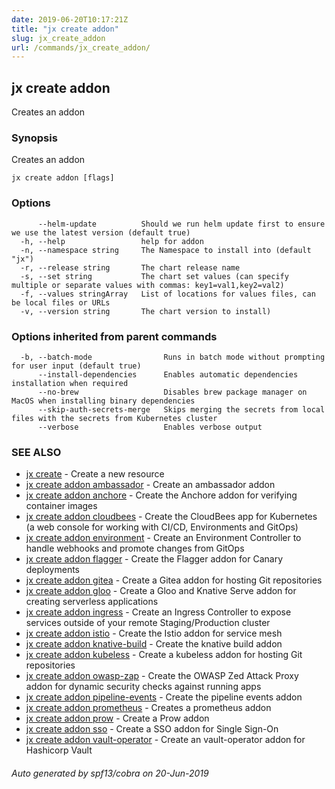 ```yaml
---
date: 2019-06-20T10:17:21Z
title: "jx create addon"
slug: jx_create_addon
url: /commands/jx_create_addon/
---
```

## jx create addon

Creates an addon

### Synopsis

Creates an addon

```
jx create addon [flags]
```

### Options

```
      --helm-update          Should we run helm update first to ensure we use the latest version (default true)
  -h, --help                 help for addon
  -n, --namespace string     The Namespace to install into (default "jx")
  -r, --release string       The chart release name
  -s, --set string           The chart set values (can specify multiple or separate values with commas: key1=val1,key2=val2)
  -f, --values stringArray   List of locations for values files, can be local files or URLs
  -v, --version string       The chart version to install)
```

### Options inherited from parent commands

```
  -b, --batch-mode                Runs in batch mode without prompting for user input (default true)
      --install-dependencies      Enables automatic dependencies installation when required
      --no-brew                   Disables brew package manager on MacOS when installing binary dependencies
      --skip-auth-secrets-merge   Skips merging the secrets from local files with the secrets from Kubernetes cluster
      --verbose                   Enables verbose output
```

### SEE ALSO

* [jx create](/commands/jx_create/)	 - Create a new resource
* [jx create addon ambassador](/commands/jx_create_addon_ambassador/)	 - Create an ambassador addon
* [jx create addon anchore](/commands/jx_create_addon_anchore/)	 - Create the Anchore addon for verifying container images
* [jx create addon cloudbees](/commands/jx_create_addon_cloudbees/)	 - Create the CloudBees app for Kubernetes (a web console for working with CI/CD, Environments and GitOps)
* [jx create addon environment](/commands/jx_create_addon_environment/)	 - Create an Environment Controller to handle webhooks and promote changes from GitOps
* [jx create addon flagger](/commands/jx_create_addon_flagger/)	 - Create the Flagger addon for Canary deployments
* [jx create addon gitea](/commands/jx_create_addon_gitea/)	 - Create a Gitea addon for hosting Git repositories
* [jx create addon gloo](/commands/jx_create_addon_gloo/)	 - Create a Gloo and Knative Serve addon for creating serverless applications
* [jx create addon ingress](/commands/jx_create_addon_ingress/)	 - Create an Ingress Controller to expose services outside of your remote Staging/Production cluster
* [jx create addon istio](/commands/jx_create_addon_istio/)	 - Create the Istio addon for service mesh
* [jx create addon knative-build](/commands/jx_create_addon_knative-build/)	 - Create the knative build addon
* [jx create addon kubeless](/commands/jx_create_addon_kubeless/)	 - Create a kubeless addon for hosting Git repositories
* [jx create addon owasp-zap](/commands/jx_create_addon_owasp-zap/)	 - Create the OWASP Zed Attack Proxy addon for dynamic security checks against running apps
* [jx create addon pipeline-events](/commands/jx_create_addon_pipeline-events/)	 - Create the pipeline events addon
* [jx create addon prometheus](/commands/jx_create_addon_prometheus/)	 - Creates a prometheus addon
* [jx create addon prow](/commands/jx_create_addon_prow/)	 - Create a Prow addon
* [jx create addon sso](/commands/jx_create_addon_sso/)	 - Create a SSO addon for Single Sign-On
* [jx create addon vault-operator](/commands/jx_create_addon_vault-operator/)	 - Create an vault-operator addon for Hashicorp Vault

###### Auto generated by spf13/cobra on 20-Jun-2019
